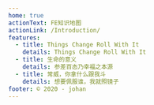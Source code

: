 ```yaml
---
home: true
actionText: FE知识地图
actionLink: /Introduction/
features:
  - title: Things Change Roll With It
    details: Things Change Roll With It
  - title: 生命的意义
    details: 参差百态乃幸福之本源
  - title: 常威，你拿什么跟我斗
    details: 想要佩服谁，我就照镜子
footer: © 2020 - johan
---
```

